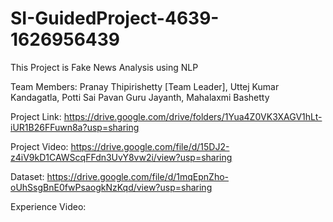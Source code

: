 # SI-GuidedProject-4639-1626956439

This Project is Fake News Analysis using NLP

Team Members: Pranay Thipirishetty [Team Leader], Uttej Kumar Kandagatla, Potti Sai Pavan Guru Jayanth, Mahalaxmi Bashetty

Project Link: https://drive.google.com/drive/folders/1Yua4Z0VK3XAGV1hLt-iUR1B26FFuwn8a?usp=sharing

Project Video: https://drive.google.com/file/d/15DJ2-z4iV9kD1CAWScqFFdn3UvY8vw2i/view?usp=sharing

Dataset: https://drive.google.com/file/d/1mqEpnZho-oUhSsgBnE0fwPsaogkNzKqd/view?usp=sharing

Experience Video: 
